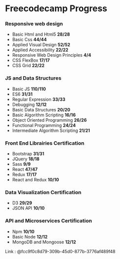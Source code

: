 # Freecodecamp Progress



<h3>Responsive web design</h3>

<ul>
  <li>Basic Html and Html5 <strong>28/28</strong></li>
  <li>Basic Css <strong>44/44</strong></li>
  <li>Applied Visual Design <strong>52/52</strong></li>
  <li>Applied Accessibility <strong>22/22</strong></li>
  <li>Responsive Web Design Principles <strong>4/4</strong></li>
  <li>CSS FlexBox <strong>17/17</strong></li>
  <li>CSS Grid <strong>22/22</strong></li>
 </ul>
 
 <h3>JS and Data Structures</h3>
 
 <ul>
  <li>Basic JS <strong>110/110</strong></li>
  <li>ES6 <strong>31/31</strong></li>
  <li>Regular Expression <strong>33/33</strong></li>
  <li>Debugging <strong>12/12</strong></li>
  <li>Basic Data Structures  <strong>20/20</strong></li>
  <li>Basic Algorithm Scripting <strong>16/16</strong></li>
  <li>Object Oriented Programming <strong>26/26</strong></li>
  <li>Functional Programming <strong>24/24</strong></li>
  <li>Intermediate Algorithm Scripting <strong>21/21</strong></li>
 </ul>
 
 
 <h3>Front End Librairies Certification</h3>
  
 <ul>
  <li>Bootstrap <strong>31/31</strong></li>
  <li>JQuery <strong>18/18</strong></li>
  <li>Sass <strong>9/9</strong></li>
  <li>React <strong>47/47</strong></li>
  <li>Redux <strong>17/17</strong></li>
  <li>React and Redux <strong>10/10</strong></li>
</ul>

 <h3>Data Visualization Certification</h3>
 
  <ul>
  <li>D3 <strong>29/29</strong></li>
  <li>JSON API <strong>10/10</strong></li>
  </ul>
  
  <h3>API and Microservices Certification</h3>
  
  <ul>
  <li>Npm <strong>10/10</strong></li>
  <li>Basic Node <strong>12/12</strong></li>
  <li>MongoDB and Mongoose <strong>12/12</strong>   </li>        
  </ul>
  
  Link : @fcc9f0c8d79-309b-45d0-877b-3776af489f48
